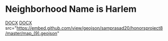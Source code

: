 # Neighborhood Name is Harlem

[DOCX](https://github.com/samprasad20/honorsproject9/blob/master/CSCI127-9:2.docx)
[DOCX](https://github.com/samprasad20/honorsproject9/blob/master/map%20(9).geojson)
src="https://embed.github.com/view/geojson/samprasad20/honorsproject8/master/map_(9).geojson"

